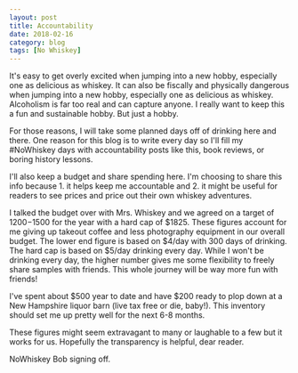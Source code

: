 ```yaml
---
layout: post
title: Accountability
date: 2018-02-16
category: blog
tags: [No Whiskey]
---
```


It's easy to get overly excited when jumping into a new hobby, especially one as delicious as whiskey. It can also be fiscally and physically dangerous when jumping into a new hobby, especially one as delicious as whiskey. Alcoholism is far too real and can capture anyone. I really want to keep this a fun and sustainable hobby. But just a hobby.

For those reasons, I will take some planned days off of drinking here and there. One reason for this blog is to write every day so I'll fill my #NoWhiskey days with accountability posts like this, book reviews, or boring history lessons.

I'll also keep a budget and share spending here. I'm choosing to share this info because 1. it helps keep me accountable and 2. it might be useful for readers to see prices and price out their own whiskey adventures.

I talked the budget over with Mrs. Whiskey and we agreed on a target of $1200-$1500 for the year with a hard cap of $1825. These figures account for me giving up takeout coffee and less photography equipment in our overall budget. The lower end figure is based on $4/day with 300 days of drinking. The hard cap is based on $5/day drinking every day. While I won't be drinking every day, the higher number gives me some flexibility to freely share samples with friends. This whole journey will be way more fun with friends!

I've spent about $500 year to date and have $200 ready to plop down at a New Hampshire liquor barn (live tax free or die, baby!). This inventory should set me up pretty well for the next 6-8 months.

These figures might seem extravagant to many or laughable to a few but it works for us. Hopefully the transparency is helpful, dear reader.

NoWhiskey Bob signing off.
